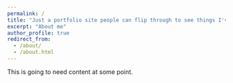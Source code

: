 ```yaml
---
permalink: /
title: "Just a portfolio site people can flip through to see things I've done."
excerpt: "About me"
author_profile: true
redirect_from:
  - /about/
  - /about.html
---
```


This is going to need content at some point.
